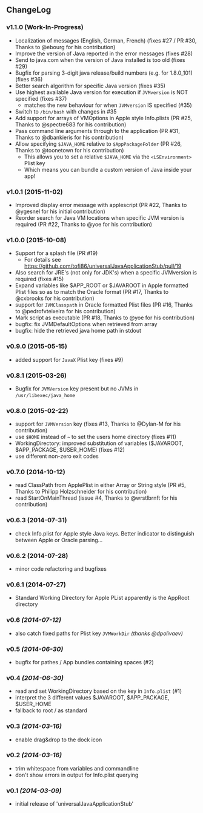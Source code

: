 ChangeLog
---------

### v1.1.0 (Work-In-Progress)
* Localization of messages (English, German, French) (fixes #27 / PR #30, Thanks to @ebourg for his contribution)
* Improve the version of Java reported in the error messages (fixes #28)
* Send to java.com when the version of Java installed is too old (fixes #29)
* Bugfix for parsing 3-digit java release/build numbers (e.g. for 1.8.0_101) (fixes #36)
* Better search algorithm for specific Java version (fixes #35)
* Use highest available Java version for execution if `JVMversion` is NOT specified (fixes #37)
  * matches the new behaviour for when `JVMversion` IS specified (#35)
* Switch to `/bin/bash` with changes in #35
* Add support for arrays of VMOptions in Apple style Info.plists (PR #25, Thanks to @spectre683 for his contribution)
* Pass command line arguments through to the application (PR #31, Thanks to @dbankieris for his contribution)
* Allow specifying `$JAVA_HOME` relative to `$AppPackageFolder` (PR #26, Thanks to @toonetown for his contribution)
  * This allows you to set a relative `$JAVA_HOME` via the `<LSEnvironment>` Plist key
  * Which means you can bundle a custom version of Java inside your app!

### v1.0.1 (2015-11-02)
* Improved display error message with applescript (PR #22, Thanks to @ygesnel for his initial contribution)
* Reorder search for Java VM locations when specific JVM version is required (PR #22, Thanks to @yoe for his contribution)

### v1.0.0 (2015-10-08)
* Support for a splash file (PR #19)
  * For details see https://github.com/tofi86/universalJavaApplicationStub/pull/19
* Also search for JRE's (not only for JDK's) when a specific JVMversion is required (fixes #15)
* Expand variables like $APP_ROOT or $JAVAROOT in Apple formatted Plist files so as to match the Oracle format  (PR #17, Thanks to @cxbrooks for his contribution)
* support for `JVMClasspath` in Oracle formatted Plist files (PR #16, Thanks to @pedrofvteixeira for his contribution)
* Mark script as executable (PR #18, Thanks to @yoe for his contribution)
* bugfix: fix JVMDefaultOptions when retrieved from array
* bugfix: hide the retrieved java home path in stdout

### v0.9.0 (2015-05-15)
* added support for `JavaX` Plist key (fixes #9)

### v0.8.1 (2015-03-26)
* Bugfix for `JVMVersion` key present but no JVMs in `/usr/libexec/java_home`

### v0.8.0 (2015-02-22)
* support for `JVMVersion` key (fixes #13, Thanks to @Dylan-M for his contribution)
* use `$HOME` instead of `~` to set the users home directory (fixes #11)
* WorkingDirectory: improved substitution of variables ($JAVAROOT, $APP_PACKAGE, $USER_HOME) (fixes #12)
* use different non-zero exit codes

### v0.7.0 (2014-10-12)
* read ClassPath from ApplePlist in either Array or String style (PR #5, Thanks to Philipp Holzschneider for his contribution)
* read StartOnMainThread (issue #4, Thanks to @wrstlbrnft for his contribution)

### v0.6.3 (2014-07-31)
* check Info.plist for Apple style Java keys. Better indicator to distinguish between Apple or Oracle parsing...

### v0.6.2 (2014-07-28)
* minor code refactoring and bugfixes

### v0.6.1 (2014-07-27)
* Standard Working Directory for Apple PList apparently is the AppRoot directory

### v0.6 *(2014-07-12)*
* also catch fixed paths for Plist key `JVMWorkDir` *(thanks @dpolivaev)*

### v0.5 *(2014-06-30)*
* bugfix for pathes / App bundles containing spaces (#2)

### v0.4 *(2014-06-30)*
* read and set WorkingDirectory based on the key in `Info.plist` (#1)
 * interpret the 3 different values $JAVAROOT, $APP_PACKAGE, $USER_HOME
 * fallback to root / as standard

### v0.3 *(2014-03-16)*
* enable drag&drop to the dock icon

### v0.2 *(2014-03-16)*
* trim whitespace from variables and commandline
* don't show errors in output for Info.plist querying

### v0.1 *(2014-03-09)*
* initial release of 'universalJavaApplicationStub'
